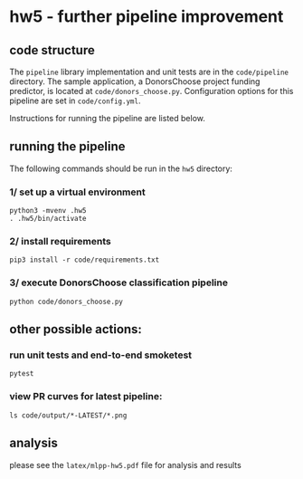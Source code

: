 # hw5 - further pipeline improvement 

## code structure

The `pipeline` library implementation and unit tests are in the `code/pipeline` directory. The sample application, a DonorsChoose project funding predictor, is located at `code/donors_choose.py`. Configuration options for this pipeline are set in `code/config.yml`.

Instructions for running the pipeline are listed below. 

## running the pipeline
The following commands should be run in the `hw5` directory: 

### 1/ set up a virtual environment 
```
python3 -mvenv .hw5
. .hw5/bin/activate 
```

### 2/ install requirements
```
pip3 install -r code/requirements.txt
```

### 3/ execute DonorsChoose classification pipeline
```
python code/donors_choose.py
```
## other possible actions: 
### run unit tests and end-to-end smoketest
```
pytest
```

### view PR curves for latest pipeline: 
```
ls code/output/*-LATEST/*.png
```

## analysis
please see the `latex/mlpp-hw5.pdf` file for analysis and results 
